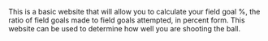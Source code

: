 This is a basic website that will allow you to calculate your field goal %, the ratio of field goals made to field goals attempted, in percent form. This website can be used to determine how well you are shooting the ball.
